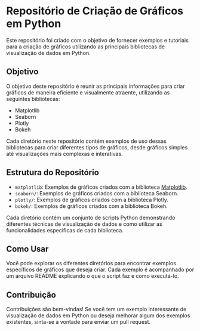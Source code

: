 # Repositório de Criação de Gráficos em Python

Este repositório foi criado com o objetivo de fornecer exemplos e tutoriais para a criação de gráficos utilizando as principais bibliotecas de visualização de dados em Python.

## Objetivo

O objetivo deste repositório é reunir as principais informações para criar gráficos de maneira eficiente e visualmente atraente, utilizando as seguintes bibliotecas:

- Matplotlib
- Seaborn
- Plotly
- Bokeh

Cada diretório neste repositório contém exemplos de uso dessas bibliotecas para criar diferentes tipos de gráficos, desde gráficos simples até visualizações mais complexas e interativas.

## Estrutura do Repositório

- `matplotlib`: Exemplos de gráficos criados com a biblioteca [Matplotlib](graphhub\matplotlib\matplotlib.ipynb).
- `seaborn/`: Exemplos de gráficos criados com a biblioteca Seaborn.
- `plotly/`: Exemplos de gráficos criados com a biblioteca Plotly.
- `bokeh/`: Exemplos de gráficos criados com a biblioteca Bokeh.

Cada diretório contém um conjunto de scripts Python demonstrando diferentes técnicas de visualização de dados e como utilizar as funcionalidades específicas de cada biblioteca.

## Como Usar

Você pode explorar os diferentes diretórios para encontrar exemplos específicos de gráficos que deseja criar. Cada exemplo é acompanhado por um arquivo README explicando o que o script faz e como executá-lo.
 

## Contribuição

Contribuições são bem-vindas! Se você tem um exemplo interessante de visualização de dados em Python ou deseja melhorar algum dos exemplos existentes, sinta-se à vontade para enviar um pull request.